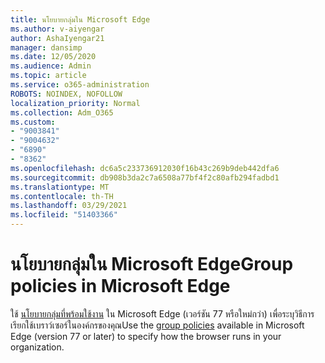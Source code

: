 ```yaml
---
title: นโยบายกลุ่มใน Microsoft Edge
ms.author: v-aiyengar
author: AshaIyengar21
manager: dansimp
ms.date: 12/05/2020
ms.audience: Admin
ms.topic: article
ms.service: o365-administration
ROBOTS: NOINDEX, NOFOLLOW
localization_priority: Normal
ms.collection: Adm_O365
ms.custom:
- "9003841"
- "9004632"
- "6890"
- "8362"
ms.openlocfilehash: dc6a5c233736912030f16b43c269b9deb442dfa6
ms.sourcegitcommit: db908b3da2c7a6508a77bf4f2c80afb294fadbd1
ms.translationtype: MT
ms.contentlocale: th-TH
ms.lasthandoff: 03/29/2021
ms.locfileid: "51403366"
---
```

# <a name="group-policies-in-microsoft-edge"></a><span data-ttu-id="2fb2d-102">นโยบายกลุ่มใน Microsoft Edge</span><span class="sxs-lookup"><span data-stu-id="2fb2d-102">Group policies in Microsoft Edge</span></span>

<span data-ttu-id="2fb2d-103">ใช้ [นโยบายกลุ่มที่พร้อมใช้งาน](https://go.microsoft.com/fwlink/?linkid=2134623) ใน Microsoft Edge (เวอร์ชัน 77 หรือใหม่กว่า) เพื่อระบุวิธีการเรียกใช้เบราว์เซอร์ในองค์กรของคุณ</span><span class="sxs-lookup"><span data-stu-id="2fb2d-103">Use the [group policies](https://go.microsoft.com/fwlink/?linkid=2134623) available in Microsoft Edge (version 77 or later) to specify how the browser runs in your organization.</span></span>